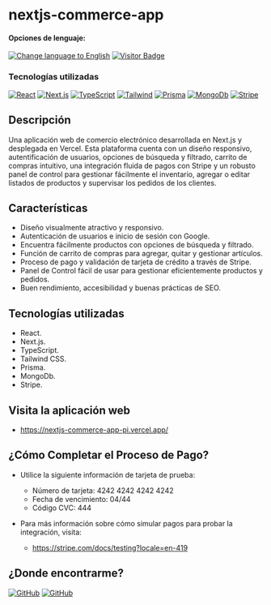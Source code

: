 # nextjs-commerce-app

<div>
<h4>Opciones de lenguaje:</h4>
  <a href="https://github.com/hernanhawryluk/nextjs-commerce-app/blob/main/README.md"><img alt="Change language to English" src="https://img.shields.io/badge/language-english-red.svg"></a>
  <a href="#"><img alt="Visitor Badge" src="https://visitor-badge.laobi.icu/badge?page_id=hernanhawryluk.nextjs-commerce-app"></a>
</div>
<div>
  <h3>Tecnologías utilizadas</h3>
  <a href="#"><img alt="React" src="https://img.shields.io/badge/React-18.2.0-blue?logo=react"></a>
  <a href="#"><img alt="Next.js" src="https://img.shields.io/badge/Next.js-14.0.3-blue?logo=next.js&logoColor=000"></a>
  <a href="#"><img alt="TypeScript" src="https://img.shields.io/badge/TypeScript-5.2.2-blue?logo=typescript"></a>
  <a href="#"><img alt="Tailwind" src="https://img.shields.io/badge/Tailwind--CSS-3.3.5-blue?logo=tailwindcss"></a>
  <a href="#"><img alt="Prisma" src="https://img.shields.io/badge/Prisma-5.6.0-blue?logo=prisma"></a>
  <a href="#"><img alt="MongoDb" src="https://img.shields.io/badge/MongoDb-7.0-blue?logo=mongodb"></a>
  <a href="#"><img alt="Stripe" src="https://img.shields.io/badge/Stripe-14.5.0-blue?logo=stripe"></a>
</div>

## Descripción

Una aplicación web de comercio electrónico desarrollada en Next.js y desplegada en Vercel. Esta plataforma cuenta con un diseño responsivo, autentificación de usuarios, opciones de búsqueda y filtrado, carrito de compras intuitivo, una integración fluida de pagos con Stripe y un robusto panel de control para gestionar fácilmente el inventario, agregar o editar listados de productos y supervisar los pedidos de los clientes.

## Características

- Diseño visualmente atractivo y responsivo.
- Autenticación de usuarios e inicio de sesión con Google.
- Encuentra fácilmente productos con opciones de búsqueda y filtrado.
- Función de carrito de compras para agregar, quitar y gestionar artículos.
- Proceso de pago y validación de tarjeta de crédito a través de Stripe.
- Panel de Control fácil de usar para gestionar eficientemente productos y pedidos.
- Buen rendimiento, accesibilidad y buenas prácticas de SEO.

## Tecnologías utilizadas

- React.
- Next.js.
- TypeScript.
- Tailwind CSS.
- Prisma.
- MongoDb.
- Stripe.

## Visita la aplicación web

- https://nextjs-commerce-app-pi.vercel.app/

## ¿Cómo Completar el Proceso de Pago?

- Utilice la siguiente información de tarjeta de prueba:

  - Número de tarjeta: 4242 4242 4242 4242
  - Fecha de vencimiento: 04/44
  - Código CVC: 444

- Para más información sobre cómo simular pagos para probar la integración, visita:
  - https://stripe.com/docs/testing?locale=en-419

## ¿Donde encontrarme?

<div>
  <a href="https://github.com/hernanhawryluk"><img alt="GitHub" src="https://img.shields.io/badge/GitHub-grey?style=for-the-badge&logo=github"></a>
  <a href="https://www.linkedin.com/in/hernan-hawryluk"><img alt="GitHub" src="https://img.shields.io/badge/LinkedIn-blue?style=for-the-badge&logo=linkedin"></a>
</div>

